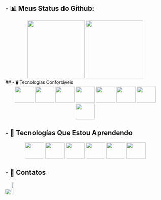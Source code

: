 ## - 📊 Meus Status do Github:
<div align="center">
  <a href="https://github.com/CauaRojas"></a>
  <img height="180em" src="https://github-readme-stats.vercel.app/api?username=CauaRojas&show_icons=true&theme=synthwave&include_all_commits=true&count_private=true"/>
  <img height="180em" src="https://github-readme-stats.vercel.app/api/top-langs/?username=CauaRojas&layout=default&langs_count=7&theme=synthwave"/>
</div>
## - 🖥 Tecnologías Confortáveis
<div align="center">
  <img height="50" width="60" src="https://cdn.jsdelivr.net/gh/devicons/devicon/icons/html5/html5-original.svg" />
  <img height="50" width="60" src="https://cdn.jsdelivr.net/gh/devicons/devicon/icons/css3/css3-original.svg" />
  <img height="50" width="60" src="https://cdn.jsdelivr.net/gh/devicons/devicon/icons/javascript/javascript-original.svg" />
  <img height="50" width="60" src="https://cdn.jsdelivr.net/gh/devicons/devicon/icons/nodejs/nodejs-original-wordmark.svg" />
  <img height="50" width="60" src="https://cdn.jsdelivr.net/gh/devicons/devicon/icons/typescript/typescript-original.svg" />
  <img height="50" width="60" src="https://cdn.jsdelivr.net/gh/devicons/devicon/icons/react/react-original-wordmark.svg" />
  <img height="50" width="60" src="https://cdn.jsdelivr.net/gh/devicons/devicon/icons/npm/npm-original-wordmark.svg" />
  <img height="50" width="60" src="https://cdn.jsdelivr.net/gh/devicons/devicon/icons/git/git-original-wordmark.svg" />  
</div>

## - 📖 Tecnologías Que Estou Aprendendo 
<div align="center">
  <img height="50" width="60" src="https://cdn.jsdelivr.net/gh/devicons/devicon/icons/rust/rust-plain.svg" />
  <img height="50" width="60" src="https://cdn.jsdelivr.net/gh/devicons/devicon/icons/flutter/flutter-original.svg" />
  <img height="50" width="60" src="https://cdn.jsdelivr.net/gh/devicons/devicon/icons/c/c-original.svg" />
  <img height="50" width="60" src="https://cdn.jsdelivr.net/gh/devicons/devicon/icons/mongodb/mongodb-original-wordmark.svg" />
  <img height="50" width="60" src="https://cdn.jsdelivr.net/gh/devicons/devicon/icons/firebase/firebase-plain-wordmark.svg" />
  <img height="50" width="60" src="https://cdn.jsdelivr.net/gh/devicons/devicon/icons/tailwindcss/tailwindcss-original-wordmark.svg" />
</div>

## - 👋 Contatos
<div>
  <a href="https://www.linkedin.com/in/cauã-alencar-rojas-romero-02553b240/" target="_blank"><img src="https://img.shields.io/badge/-LinkedIn-%230077B5?style=for-the-badge&logo=linkedin&logoColor=white" target="_blank"></a>
  <a href = "mailto:cauarojas@hotmail.com"><img src="https://img.shields.io/badge/Email-orange?style=for-the-badge&logo=mail.ru" style="height:10%" target="_blank"></a>
</div>
